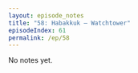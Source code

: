 ```yaml
---
layout: episode_notes
title: "58: Habakkuk — Watchtower"
episodeIndex: 61
permalink: /ep/58
---
```

No notes yet.
